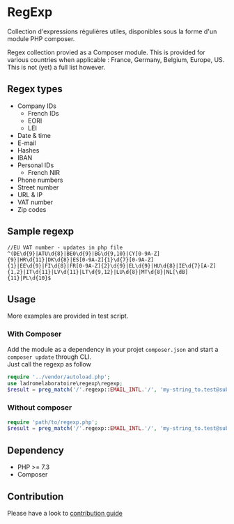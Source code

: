 # RegExp
Collection d'expressions régulières utiles, disponibles sous la forme d'un module PHP composer.

Regex collection provied as a Composer module. This is provided for various countries when applicable : France, Germany, Belgium, Europe, US.  
This is not (yet) a full list however.

## Regex types
- Company IDs
    - French IDs
    - EORI
    - LEI
- Date & time
- E-mail
- Hashes
- IBAN
- Personal IDs
    - French NIR
- Phone numbers
- Street number
- URL & IP
- VAT number
- Zip codes

## Sample regexp
````
//EU VAT number - updates in php file
^(DE\d{9}|ATU\d{8}|BE0\d{9}|BG\d{9,10}|CY[0-9A-Z]{9}|HR\d{11}|DK\d{8}|ES[0-9A-Z]{1}\d{7}[0-9A-Z]{1}|EE\d{9}|FI\d{8}|FR[0-9A-Z]{2}\d{9}|EL\d{9}|HU\d{8}|IE\d{7}[A-Z]{1,2}|IT\d{11}|LV\d{11}|LT\d{9,12}|LU\d{8}|MT\d{8}|NL[\dB]{11}|PL\d{10}$
````

## Usage
More examples are provided in test script.

### With Composer
Add the module as a dependency in your projet `composer.json` and start a `composer update` through CLI.  
Just call the regexp as follow
````php
require '../vendor/autoload.php';
use ladromelaboratoire\regexp\regexp;
$result = preg_match('/'.regexp::EMAIL_INTL.'/', 'my-string_to.test@sub.server.verylongtld');
````

### Without composer
````php
require 'path/to/regexp.php';
$result = preg_match('/'.regexp::EMAIL_INTL.'/', 'my-string_to.test@sub.server.verylongtld');
````

## Dependency
- PHP >= 7.3
- Composer

## Contribution
Please have a look to [contribution guide](./contributing.md)